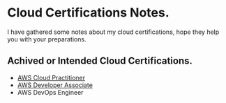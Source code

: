 # Cloud Certifications Notes.

I have gathered some notes about my cloud certifications, hope they help you with your preparations.

## Achived or Intended Cloud Certifications.

- <a href="https://ihebabbassi.github.io/CloudNotes/CCP.html">AWS Cloud Practitioner</a>
- [AWS Developer Associate](https://ihebabbassi.github.io/CloudNotes/CDA.html)
- AWS DevOps Engineer




